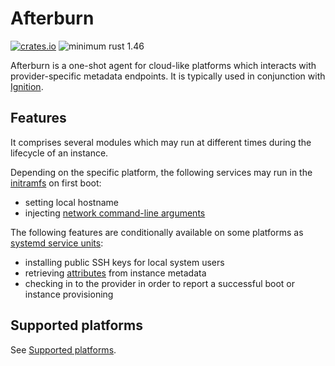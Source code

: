 # Afterburn

[![crates.io](https://img.shields.io/crates/v/afterburn.svg)](https://crates.io/crates/afterburn)
![minimum rust 1.46](https://img.shields.io/badge/rust-1.46%2B-orange.svg)

Afterburn is a one-shot agent for cloud-like platforms which interacts with provider-specific metadata endpoints.
It is typically used in conjunction with [Ignition](https://github.com/coreos/ignition).

## Features

It comprises several modules which may run at different times during the lifecycle of an instance.

Depending on the specific platform, the following services may run in the [initramfs](dracut/30afterburn/) on first boot:
 * setting local hostname
 * injecting [network command-line arguments](docs/usage/initrd-network-cmdline.md)

The following features are conditionally available on some platforms as [systemd service units](systemd/):
 * installing public SSH keys for local system users
 * retrieving [attributes](docs/usage/attributes.md) from instance metadata
 * checking in to the provider in order to report a successful boot or instance provisioning

## Supported platforms

See [Supported platforms](docs/platforms.md).
